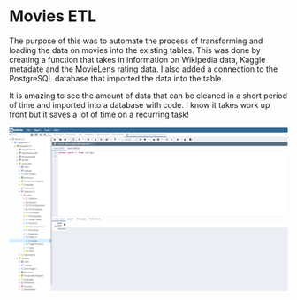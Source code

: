 # Movies ETL

The purpose of this was to automate the process of transforming and loading the data on movies into the existing tables.  This was done by creating a function that takes in information on Wikipedia data, Kaggle metadate and the MovieLens rating data.  I also added a connection to the PostgreSQL database that imported the data into the table.

It is amazing to see the amount of data that can be cleaned in a short period of time and imported into a database with code.  I know it takes work up front but it saves a lot of time on a recurring task!

![](/Resources/ratings_query.png)
